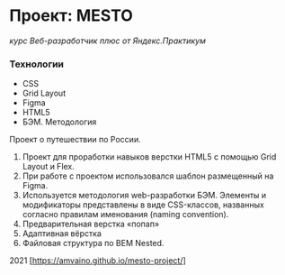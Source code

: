 # Проект: MESTO

_курс Веб-разработчик плюс от Яндекс.Практикум_

### Технологии

-   CSS
-   Grid Layout
-   Figma
-   HTML5
-   БЭМ. Методология

Проект о путешествии по России.

1. Проект для проработки навыков верстки HTML5 с помощью Grid Layout и Flex.
2. При работе с проектом использовался шаблон размещенный на Figma.
3. Используется методология web-разработки БЭМ. Элементы и модификаторы представлены в виде CSS-классов, названных согласно правилам именования (naming convention).
4. Предварительная верстка «попап»
5. Адаптивная вёрстка
6. Файловая структура по BEM Nested.

2021 [https://amvaino.github.io/mesto-project/]
